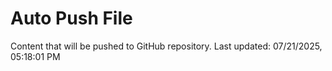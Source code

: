 # Auto Push File

Content that will be pushed to GitHub repository.
Last updated: 07/21/2025, 05:18:01 PM